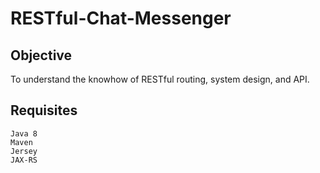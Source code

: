 # RESTful-Chat-Messenger

## Objective 
To understand the knowhow of RESTful routing, system design, and API.

## Requisites
```
Java 8
Maven
Jersey
JAX-RS
```


